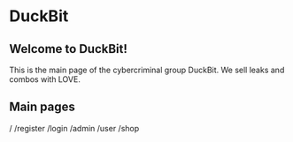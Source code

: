# DuckBit

## Welcome to DuckBit!

This is the main page of the cybercriminal group DuckBit. We sell leaks and combos with LOVE.

## Main pages
/
/register
/login
/admin
/user
/shop
